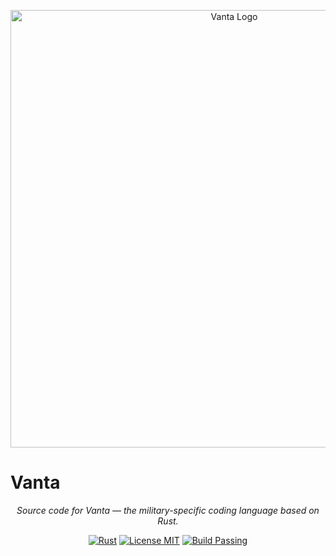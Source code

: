 <p align="center">
  <img src="https://user-images.githubusercontent.com/yourusername/vanta-banner.png](https://raw.githubusercontent.com/VantaLang/Vanta/refs/heads/main/vanta.png" alt="Vanta Logo" width="700" />
</p>

# Vanta

<p align="center">
  <i>Source code for Vanta — the military-specific coding language based on Rust.</i>
</p>

<p align="center">
  <a href="#"><img src="https://img.shields.io/badge/language-Rust-orange?style=flat-square" alt="Rust" /></a>
  <a href="#"><img src="https://img.shields.io/badge/license-MIT-blue?style=flat-square" alt="License MIT" /></a>
  <a href="#"><img src="https://img.shields.io/badge/build-passing-brightgreen?style=flat-square" alt="Build Passing" /></a>
</p>

